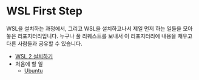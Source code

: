 # WSL First Step

WSL을 설치하는 과정에서, 그리고 WSL을 설치하고나서 제일 먼저 하는 일들을 모아놓은 리포지터리입니다. 누구나 풀 리퀘스트를 보내서 이 리포지터리에 내용을 채우고 다른 사람들과 공유할 수 있습니다.

- [WSL 2 설치하기](install-wsl-2.md)
- 처음에 할 일
  - [Ubuntu](ubuntu-firststep.md)
  
